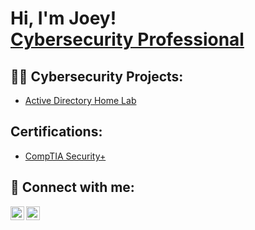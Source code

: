 <h1>Hi, I'm Joey! <br/><a href="https://www.linkedin.com/in/joeyjcastillo/">Cybersecurity Professional</a></h1>

<h2>👨‍💻 Cybersecurity Projects:</h2>

  - [Active Directory Home Lab](https://github.com/joshmadakor1/Package-Delivery-Pathfinding-Algorithm)

<h2>Certifications: </h2>

- [CompTIA Security+](https://www.credly.com/badges/bd467c90-6727-40b4-88dd-6d4ec573cae2/public_url)

<h2> 🤳 Connect with me:</h2>

[<img align="left" alt="JoshMadakor | LinkedIn" width="22px" src="https://cdn.jsdelivr.net/npm/simple-icons@v3/icons/linkedin.svg" />][linkedin]
[<img align="left" alt="JoshMadakor | Instagram" width="22px" src="https://cdn.jsdelivr.net/npm/simple-icons@v3/icons/instagram.svg" />][instagram]

[instagram]: https://www.instagram.com/joeyjcastillo/
[linkedin]: https://linkedin.com/in/joeyjcastillo

<!--
**joshmadakor1/joshmadakor1** is a ✨ _special_ ✨ repository because its `README.md` (this file) appears on your GitHub profile.

Here are some ideas to get you started:

- 🔭 I’m currently working on ...
- 🌱 I’m currently learning ...
- 👯 I’m looking to collaborate on ...
- 🤔 I’m looking for help with ...
- 💬 Ask me about ...
- 📫 How to reach me: ...
- 😄 Pronouns: ...
- ⚡ Fun fact: ...
-->
